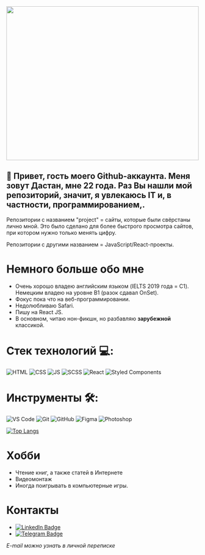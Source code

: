 <div align="center">
  <img src="https://www.technodom.kz/under/banners/frontend-banner.jpeg" width="100%" height="403"/>
</div>

## 👋  Привет, гость моего Github-аккаунта. Меня зовут Дастан, мне 22 года. Раз Вы нашли мой репозиторий, значит, я увлекаюсь IT и,  в частности, программированием,.

Репозитории с названием "project" = сайты, которые были свёрстаны лично мной. Это было сделано для более быстрого просмотра сайтов, при котором нужно только менять цифру.

Репозитории с другими названием = JavaScript/React-проекты.

# Немного больше обо мне
* Очень хорошо владею английским языком (IELTS 2019 года = C1). Немецким владею на уровне B1 (разок сдавал OnSet).
* Фокус пока что на веб-программировании.
* Недолюбливаю Safari.
* Пишу на React JS.
* В основном, читаю нон-фикшн, но разбавляю **зарубежной** классикой.

# Стек технологий 💻:
![HTML](https://img.shields.io/badge/HTML5-%23E34F26?logo=html5&logoColor=%23E34F26&color=%23333) ![CSS](https://camo.githubusercontent.com/c38a05ab57aea563f73ae6b4aad7f556faa734d4077a7b52a2081b41ce27da40/68747470733a2f2f696d672e736869656c64732e696f2f62616467652f2d4353532d3333333333333f7374796c653d666c6174266c6f676f3d43535333266c6f676f436f6c6f723d313537324236) ![JS](https://camo.githubusercontent.com/848defb760c0adff4362c04283f254f633ea8eff177c1640b209429d0e3d7627/68747470733a2f2f696d672e736869656c64732e696f2f62616467652f2d4a6176615363726970742d3333333333333f7374796c653d666c6174266c6f676f3d6a617661736372697074) ![SCSS](https://img.shields.io/badge/SCSS-%23333?logo=sass) ![React](https://camo.githubusercontent.com/b8f9baf34dfa59e5cf63be744777f8f01596535a4bcc1502df3cf39a71d41c23/68747470733a2f2f696d672e736869656c64732e696f2f62616467652f2d52656163742d3333333333333f7374796c653d666c6174266c6f676f3d7265616374) ![Styled Components](https://img.shields.io/badge/styled%20components-%23333?logo=styled-components)
# Инструменты 🛠:
![VS Code](https://img.shields.io/badge/VS%20Code-%23333?logo=visual%20studio%20code&logoColor=%23007ACC) ![Git](https://camo.githubusercontent.com/3ea1c940cc08da19f16d17ca0c4704397dac1f12a1bb73f1174ae504c3e80a85/68747470733a2f2f696d672e736869656c64732e696f2f62616467652f2d4769742d3333333333333f7374796c653d666c6174266c6f676f3d676974) ![GitHub](https://camo.githubusercontent.com/85dc47a56a4e73ae7b6e64b3b4416785497e74219ae179ae8faaaca10d5a78d9/68747470733a2f2f696d672e736869656c64732e696f2f62616467652f2d4769744875622d3138313731373f7374796c653d666c61742d737175617265266c6f676f3d676974687562) ![Figma](https://img.shields.io/badge/Figma-%23333?logo=figma&logoColor=white) ![Photoshop](https://img.shields.io/badge/Photoshop-%23333?logo=adobe%20photoshop&logoColor=%2331A8FF)

[![Top Langs](https://github-readme-stats.vercel.app/api/top-langs/?username=Dastan64&layout=compact)](https://github.com/anuraghazra/github-readme-stats)

# Хобби
- Чтение книг, а также статей в Интернете
- Видеомонтаж
- Иногда поигрывать в компьютерные игры.

# Контакты
- 
  <a href="https://www.linkedin.com/in/zhamekeshev/">
    <img src="https://img.shields.io/badge/LinkedIn-blue?logo=linkedin&logoColor=white" alt="LinkedIn Badge"/>
  </a>
-  <a href="https://t.me/dastan64">
    <img src="https://img.shields.io/badge/Telegram-rgb(53,164,222)?logo=telegram&logoColor=white" alt="Telegram Badge"/>
</a>


*E-mail можно узнать в личной переписке*

<!---
Dastan64/Dastan64 is a ✨ special ✨ repository because its `README.md` (this file) appears on your GitHub profile.
You can click the Preview link to take a look at your changes.
--->
